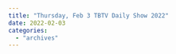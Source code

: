 ```yaml
---
title: "Thursday, Feb 3 TBTV Daily Show 2022"
date: 2022-02-03
categories: 
  - "archives"
---
```



